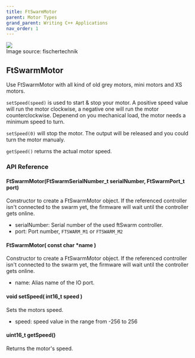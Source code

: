 ```yaml
---
title: FtSwarmMotor
parent: Motor Types
grand_parent: Writing C++ Applications
nav_order: 1
---
```

<div class="ftimgdetail"> <img src="../../../assets/img/motor/kombi.png"><div>Image source: fischertechnik</div></div>

## FtSwarmMotor

Use FtSwarmMotor with all kind of old grey motors, mini motors and XS motors.

`setSpeed(speed)` is used to start & stop your motor. A positive speed value will run the motor clockwise, a negative one will run the motor counterclockwise. 
Depenend on you mechanical load, the motor needs a minimum speed to turn. 

`setSpeed(0)` will stop the motor. The output will be released and you could turn the motor manualy. 

`getSpeed()` returns the actual motor speed.

### API Reference

#### FtSwarmMotor(FtSwarmSerialNumber_t serialNumber, FtSwarmPort_t port)

Constructor to create a FtSwarmMotor object. If the referenced controller isn't connected to the swarm yet, the firmware will wait until the controller gets online.

- serialNumber: Serial number of the used ftSwarm controller.
- port: Port number, `FTSWARM_M1` or `FTSWARM_M2`

#### FtSwarmMotor( const char *name )

Constructor to create a FtSwarmMotor object. If the referenced controller isn't connected to the swarm yet, the firmware will wait until the controller gets online.

- name: Alias name of the IO port.

#### void setSpeed( int16_t speed )

Sets the motors speed.

- speed: speed value in the range from -256 to 256

#### uint16_t getSpeed()

Returns the motor's speed.
